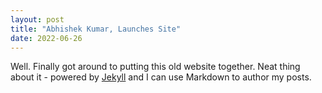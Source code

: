 ```yaml
---
layout: post
title: "Abhishek Kumar, Launches Site"
date: 2022-06-26
---
```


Well. Finally got around to putting this old website together. Neat thing about it - 
powered by [Jekyll](http://jekyllrb.com) and I can use Markdown to author my posts.
